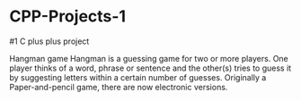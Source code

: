 # CPP-Projects-1
#1 C plus plus project

Hangman game
Hangman is a guessing game for two or more players. One player thinks of a word, 
phrase or sentence and the other(s) tries to guess it by suggesting letters within a certain number of guesses. 
Originally a Paper-and-pencil game, there are now electronic versions.

